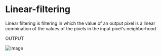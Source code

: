 # Linear-filtering
Linear filtering is filtering in which the value of an output pixel is a linear combination of the values of the pixels in the input pixel's neighborhood

OUTPUT

![image](https://user-images.githubusercontent.com/70971734/151659395-1160ee68-3a38-4065-b745-d754b40cc777.png)

